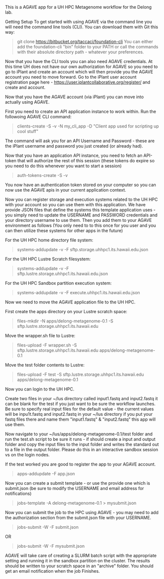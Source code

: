 This is a AGAVE app for a UH HPC Metagenome workflow for the Delong lab. 

Getting Setup
To get started with using AGAVE via the command line you will need the command line tools (CLI). You can download them with Git this way:

>git clone https://bitbucket.org/taccaci/foundation-cli
You can either add the foundation-cli "bin" folder to your PATH or call the commands with their absolute directory path - whatever your preferences.

Now that you have the CLI tools you can also need AGAVE credentials. At this time UH does not have our own authorization for AGAVE so you need to go to iPlant and create an account which will then provide you the AGAVE account you need to move forward. Go to the iPlant user account registration page here - https://user.iplantcollaborative.org/register/ and create and account.

Now that you have the AGAVE account (via iPlant) you can move into actually using AGAVE.

First you need to create an API application instance to work within. Run the followoing AGAVE CLI command:

> clients-create -S -v -N my_cli_app -D "Client app used for scripting up cool stuff" 

The command will ask you for an API Username and Password - these are the iPlant username and password you just created (or already had).

Now that you have an application API instance, you need to fetch an API-token that will authorize the rest of this session (these tokens do expire so you need to do this whenever you want to start a session)

> auth-tokens-create -S -v

You now have an authentication token stored on your computer so you can now use the AGAVE apis in your current application context.

Now you can register storage and execution systems related to the UH HPC with your account so you can use them with this application.  We have provide JSON files that define the systems this template application uses - you simply need to update the USERNAME and PASSWORD credentials and your directory username to use them. Then you add them to your AGAVE environment as follows (You only need to to this once for you user and you can then utilize these systems for other apps in the future)

For the UH HPC home directory file system:

>systems-addupdate -v -F sftp.storage.uhhpc1.its.hawaii.edu.json

For the UH HPC Lustre Scratch filesystem:

>systems-addupdate -v -F sftp.lustre.storage.uhhpc1.its.hawaii.edu.json

For the UH HPC Sandbox partition execution system:

>systems-addupdate -v -F execute.uhhpc1.its.hawaii.edu.json

Now we need to move the AGAVE application file to the UH HPC.

First create the apps directory on your Lustre scratch space:
>files-mkdir -N apps/delong-metagenome-0.1 -S sftp.lustre.storage.uhhpc1.its.hawaii.edu

Move the wrapper.sh file to Lustre:
>files-upload -F wrapper.sh -S sftp.lustre.storage.uhhpc1.its.hawaii.edu apps/delong-metagenome-0.1

Move the test folder contents to Lustre:
>files-upload -F test -S sftp.lustre.storage.uhhpc1.its.hawaii.edu apps/delong-metagenome-0.1

Now you can login to the UH HPC.

Create two files in your ~/lus directory called input1.fastq and input2.fastq it can be blank for the test if you just want to be sure the workflow launches. Be sure to specify real input files for the default value - the current values will be  inpu1t.fastq and input2.fastq in your ~/lus directory if you put your fastq files there and name them "input1.fastq"  & "input2.fastq" this app will use them.

 Now navigate to your ~/lus/apps/delong-metagenome-0.1/test folder and run the test.sh script to be sure it runs - if should create a input and output folder and copy the  input files to the input folder and writes the standard out to a file in the output folder.  Please do this in an interactive sandbox session vs on the login nodes.


 If the test worked you are good to register the app to your AGAVE account.

 >apps-addupdate -F app.json

 Now you can create a submit template - or use the provide one which is submit.json (be sure to modify the USERNAME and email address for notifications)

 >jobs-template -A delong-metagenome-0.1 > mysubmit.json

 Now you can submit the job to the HPC using AGAVE - you may need to add the authorization section from the submit.json file with your USERNAME.

 >jobs-submit -W -F submit.json

 OR
 >jobs-submit -W -F mysubmit.json

 AGAVE will take care of creating a SLURM batch script with the appropriate setting and running it in the sandbox partition on the cluster.  The results should be written to your scratch space in an "archive" folder.  You should get an email notification when the job Finishes.  


